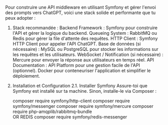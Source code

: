 Pour construire une API middleware en utilisant Symfony et gérer l'envoi des prompts vers ChatGPT, voici une stack solide et performante que tu peux adopter :

1. Stack recommandée :
   Backend Framework : Symfony pour construire l'API et gérer la logique du backend.
   Queueing System : RabbitMQ ou Redis pour gérer la file d'attente des requêtes.
   HTTP Client : Symfony HTTP Client pour appeler l'API ChatGPT.
   Base de données (si nécessaire) : MySQL ou PostgreSQL pour stocker les informations sur les requêtes et les utilisateurs.
   WebSocket / Notification (si nécessaire) : Mercure pour envoyer la réponse aux utilisateurs en temps réel.
   API Documentation : API Platform pour une gestion facile de l'API (optionnel).
   Docker pour conteneuriser l'application et simplifier le déploiement.

2. Installation et Configuration
   2.1. Installer Symfony
   Assure-toi que Symfony est installé sur ta machine. Sinon, installe-le via Composer :

   composer require symfony/http-client
   composer require symfony/messenger
   composer require symfony/mercure
   composer require php-amqplib/rabbitmq-bundle   
 OR REDIS
   composer require symfony/redis-messenger   
